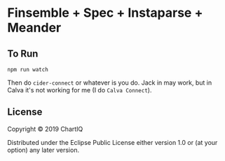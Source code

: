 # Finsemble + Spec + Instaparse + Meander

## To Run

``` shell
npm run watch
```
Then do `cider-connect` or whatever is you do.
Jack in may work, but in Calva it's not working for me (I do `Calva Connect`).

## License

Copyright © 2019 ChartIQ

Distributed under the Eclipse Public License either version 1.0 or (at
your option) any later version.
